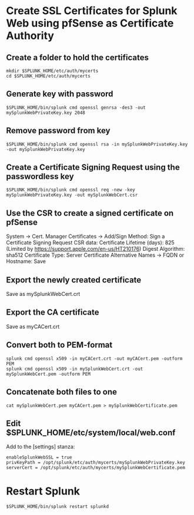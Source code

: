 # Create SSL Certificates for Splunk Web using pfSense as Certificate Authority

## Create a folder to hold the certificates
```
mkdir $SPLUNK_HOME/etc/auth/mycerts
cd $SPLUNK_HOME/etc/auth/mycerts
```
## Generate key with password
```
$SPLUNK_HOME/bin/splunk cmd openssl genrsa -des3 -out mySplunkWebPrivateKey.key 2048
```
## Remove password from key 
```
$SPLUNK_HOME/bin/splunk cmd openssl rsa -in mySplunkWebPrivateKey.key -out mySplunkWebPrivateKey.key
```
## Create a Certificate Signing Request using the passwordless key
```
$SPLUNK_HOME/bin/splunk cmd openssl req -new -key mySplunkWebPrivateKey.key -out mySplunkWebCert.csr
```
## Use the CSR to create a signed certificate on pfSense
System -> Cert. Manager 
Certificates -> Add/Sign
Method: Sign a Certificate Signing Request
CSR data: <paste contents of CSR>
Certificate Lifetime (days): 825
(Limited by https://support.apple.com/en-us/HT210176)
Digest Algorithm: sha512
Certificate Type: Server Certificate
Alternative Names -> FQDN or Hostname: <FQDN of the Splunk Web server>
Save 

## Export the newly created certificate
Save as mySplunkWebCert.crt

## Export the CA certificate
Save as myCACert.crt

## Convert both to PEM-format
```
splunk cmd openssl x509 -in myCACert.crt -out myCACert.pem -outform PEM
splunk cmd openssl x509 -in mySplunkWebCert.crt -out mySplunkWebCert.pem -outform PEM
```
## Concatenate both files to one
```
cat mySplunkWebCert.pem myCACert.pem > mySplunkWebCertificate.pem
```
## Edit $SPLUNK_HOME/etc/system/local/web.conf
Add to the [settings] stanza: 
```
enableSplunkWebSSL = true
privKeyPath = /opt/splunk/etc/auth/mycerts/mySplunkWebPrivateKey.key
serverCert = /opt/splunk/etc/auth/mycerts/mySplunkWebCertificate.pem
```

# Restart Splunk 
```
$SPLUNK_HOME/bin/splunk restart splunkd
```
